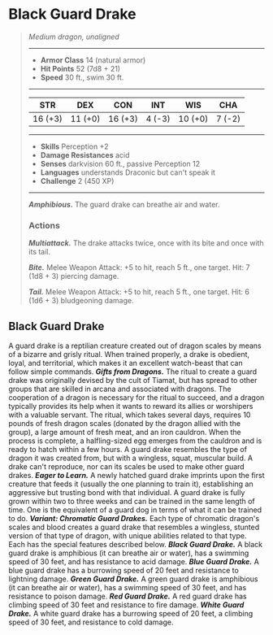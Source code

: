 # Black Guard Drake
>*Medium dragon, unaligned*
>___
>- **Armor Class** 14 (natural armor)
>- **Hit Points** 52 (7d8 + 21)
>- **Speed** 30 ft., swim 30 ft.
>___
>|STR|DEX|CON|INT|WIS|CHA|
>|:---:|:---:|:---:|:---:|:---:|:---:|
>|16 (+3)|11 (+0)|16 (+3)|4 (-3)|10 (+0)|7 (-2)|
>___
>- **Skills** Perception +2
>- **Damage Resistances** acid
>- **Senses** darkvision 60 ft., passive Perception 12
>- **Languages** understands Draconic but can't speak it
>- **Challenge** 2 (450 XP)
>___
>***Amphibious.*** The guard drake can breathe air and water.  
>
>### Actions
>***Multiattack.*** The drake attacks twice, once with its bite and once with its tail.  
>
>***Bite.*** Melee Weapon Attack: +5 to hit, reach 5 ft., one target. Hit: 7 (1d8 + 3) piercing damage.  
>
>***Tail.*** Melee Weapon Attack: +5 to hit, reach 5 ft., one target. Hit: 6 (1d6 + 3) bludgeoning damage.
## Black Guard Drake
A guard drake is a reptilian creature created out of dragon scales by means of a bizarre and grisly ritual. When trained properly, a drake is obedient, loyal, and territorial, which makes it an excellent watch-beast that can follow simple commands.
***Gifts from Dragons.***  The ritual to create a guard drake was originally devised by the cult of Tiamat, but has spread to other groups that are skilled in arcana and associated with dragons. The cooperation of a dragon is necessary for the ritual to succeed, and a dragon typically provides its help when it wants to reward its allies or worshipers with a valuable servant.
The ritual, which takes several days, requires 10 pounds of fresh dragon scales (donated by the dragon allied with the group), a large amount of fresh meat, and an iron cauldron. When the process is complete, a halfling-sized egg emerges from the cauldron and is ready to hatch within a few hours.
A guard drake resembles the type of dragon it was created from, but with a wingless, squat, muscular build. A drake can't reproduce, nor can its scales be used to make other guard drakes.
***Eager to Learn.***  A newly hatched guard drake imprints upon the first creature that feeds it (usually the one planning to train it), establishing an aggressive but trusting bond with that individual. A guard drake is fully grown within two to three weeks and can be trained in the same length of time. One is the equivalent of a guard dog in terms of what it can be trained to do.
***Variant: Chromatic Guard Drakes.*** Each type of chromatic dragon's scales and blood creates a guard drake that resembles a wingless, stunted version of that type of dragon, with unique abilities related to that type. Each has the special features described below.
***Black Guard Drake.***  A black guard drake is amphibious (it can breathe air or water), has a swimming speed of 30 feet, and has resistance to acid damage.
***Blue Guard Drake.***  A blue guard drake has a burrowing speed of 20 feet and resistance to lightning damage.
***Green Guard Drake.***  A green guard drake is amphibious (it can breathe air or water), has a swimming speed of 30 feet, and has resistance to poison damage.
***Red Guard Drake.***  A red guard drake has climbing speed of 30 feet and resistance to fire damage.
***White Guard Drake.***  A white guard drake has a burrowing speed of 20 feet, a climbing speed of 30 feet, and resistance to cold damage.